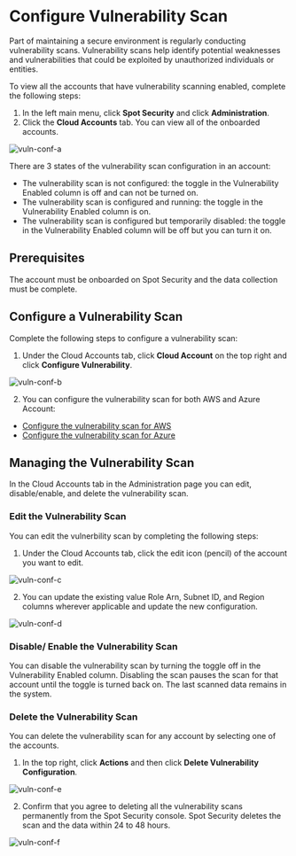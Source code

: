 # Configure Vulnerability Scan 

Part of maintaining a secure environment is regularly conducting vulnerability scans. Vulnerability scans help identify potential weaknesses and vulnerabilities that could be exploited by unauthorized individuals or entities. 

To view all the accounts that have vulnerability scanning enabled, complete the following steps:  

1. In the left main menu, click **Spot Security** and click **Administration**. 
2. Click the **Cloud Accounts** tab. You can view all of the onboarded accounts. 

![vuln-conf-a](https://github.com/spotinst/help/assets/106514736/b2787487-a8e0-4be2-a92e-a17c5945f9c3)

There are 3 states of the vulnerability scan configuration in an account: 

* The vulnerability scan is not configured: the toggle in the Vulnerability Enabled column is off and can not be turned on. 
* The vulnerability scan is configured and running: the toggle in the Vulnerability Enabled column is on. 
* The vulnerability scan is configured but temporarily disabled: the toggle in the Vulnerability Enabled column will be off but you can turn it on.  

## Prerequisites 

The account must be onboarded on Spot Security and the data collection must be complete. 

## Configure a Vulnerability Scan 

Complete the following steps to configure a vulnerability scan: 

1. Under the Cloud Accounts tab, click **Cloud Account** on the top right and click **Configure Vulnerability**. 

![vuln-conf-b](https://github.com/spotinst/help/assets/106514736/68506e97-d890-439d-bcd7-13b0581bd3c9)

2. You can configure the vulnerability scan for both AWS and Azure Account: 
* [Configure the vulnerability scan for AWS](spot-security/features/vulnerability/configure/aws)
* [Configure the vulnerability scan for Azure](spot-security/features/vulnerability/configure/azure) 

## Managing the Vulnerability Scan 

In the Cloud Accounts tab in the Administration page you can edit, disable/enable, and delete the vulnerability scan. 

### Edit the Vulnerability Scan  

You can edit the vulnerbility scan by completing the following steps: 

1. Under the Cloud Accounts tab, click the edit icon (pencil) of the account you want to edit. 

![vuln-conf-c](https://github.com/spotinst/help/assets/106514736/a8ef49f0-9743-407e-a92b-085aae4c875e)

2. You can update the existing value Role Arn, Subnet ID, and Region columns wherever applicable and update the new configuration.  

![vuln-conf-d](https://github.com/spotinst/help/assets/106514736/d259dc0b-fa2a-438a-8bd1-c4379dde90f4)

### Disable/ Enable the Vulnerability Scan 

You can disable the vulnerability scan by turning the toggle off in the Vulnerability Enabled column.  Disabling the scan pauses the scan for that account until the toggle is turned back on. The last scanned data remains in the system. 

### Delete the Vulnerability Scan 

You can delete the vulnerability scan for any account by selecting one of the accounts.  

1. In the top right, click **Actions** and then click **Delete Vulnerability Configuration**. 

![vuln-conf-e](https://github.com/spotinst/help/assets/106514736/afae10d9-e5ea-40ae-9da9-bd5c4999166c)

2. Confirm that you agree to deleting all the vulnerability scans permanently from the Spot Security console. Spot Security deletes the scan and the data within 24 to 48 hours. 

![vuln-conf-f](https://github.com/spotinst/help/assets/106514736/c99bbf4a-7441-4584-bcce-261cb3585b63)
